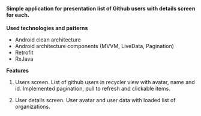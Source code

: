#### Simple application for presentation list of Github users with details screen for each.

**Used technologies and patterns**
- Android clean architecture
- Android architecture components (MVVM, LiveData, Pagination)
- Retrofit
- RxJava

**Features**

1. Users screen.
List of github users in recycler view with avatar, name and id.
Implemented pagination, pull to refresh and clickable items.

2. User details screen. 
User avatar and user data with loaded list of organizations.